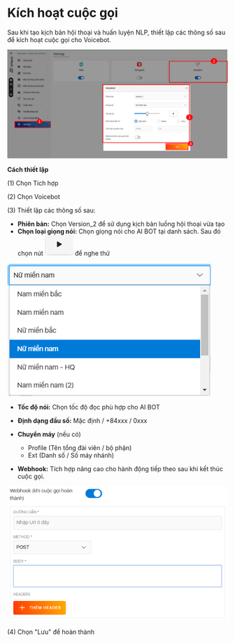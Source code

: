 # Kích hoạt cuộc gọi

Sau khi tạo kịch bản hội thoại và huấn luyện NLP, thiết lập các thông số sau để kích hoạt cuộc gọi cho Voicebot.&#x20;

![](<../.gitbook/assets/image (29).png>)

**Cách thiết lập**&#x20;

(1) Chọn Tích hợp

(2) Chọn Voicebot&#x20;

(3) Thiết lập các thông số sau:&#x20;

* **Phiên bản:** Chọn Version\_2 để sử dụng kịch bản luồng hội thoại vừa tạo
* **Chọn loại giọng nói:**  Chọn giọng nói cho AI BOT tại danh sách. Sau đó chọn nút <img src="../.gitbook/assets/image (41).png" alt="" data-size="line"> để nghe thử

![](<../.gitbook/assets/image (22).png>)

* **Tốc độ nói:** Chọn tốc độ đọc phù hợp cho AI BOT
* **Định dạng đầu số:** Mặc định / +84xxx / 0xxx
*   **Chuyển máy** (nếu có)

    * Profile (Tên tổng đài viên / bộ phận)
    * Ext (Danh số / Số máy nhánh)


* **Webhook:** Tích hợp nâng cao cho hành động tiếp theo sau khi kết thúc cuộc gọi.&#x20;

<img src="../.gitbook/assets/image (25).png" alt="" data-size="original">

(4) Chọn "Lưu" để hoàn thành

